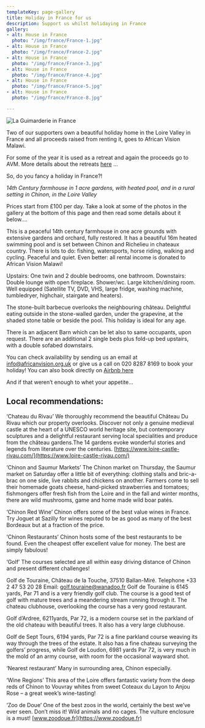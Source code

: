 ```yaml
---
templateKey: page-gallery
title: Holiday in France for us
description: Support us whilst holidaying in France
gallery:
- alt: House in France
  photo: "/img/france/France-1.jpg"
- alt: House in France
  photo: "/img/france/France-2.jpg"
- alt: House in France
  photo: "/img/france/France-3.jpg"
- alt: House in France
  photo: "/img/france/France-4.jpg"
- alt: House in France
  photo: "/img/france/France-5.jpg"
- alt: House in France
  photo: "/img/france/France-8.jpg"

---
```

![La Guimarderie in France](/img/france/France-3.jpg "La Guimarderie in France")

Two of our supporters own a beautiful holiday home in the Loire Valley in France and all proceeds raised from renting it, goes to African Vision Malawi.

For some of the year it is used as a retreat and again the proceeds go to AVM. More details about the retreats [here](https://www.retreattothefarm.co.uk/) …

So, do you fancy a holiday in France?!

_14th Century farmhouse in 1 acre gardens, with heated pool, and in a rural setting in Chinon, in the Loire Valley_

Prices start from £100 per day. Take a look at some of the photos in the gallery at the bottom of this page and then read some details about it below….

This is a peaceful 14th century farmhouse in one acre grounds with extensive gardens and orchard, fully restored. It has a beautiful 16m heated swimming pool and is set between Chinon and Richelieu in chateaux country. There is lots to do: fishing, watersports, horse riding, walking and cycling. Peaceful and quiet. Even better: all rental income is donated to African Vision Malawi!

Upstairs: One twin and 2 double bedrooms, one bathroom.
Downstairs: Double lounge with open fireplace. Shower/wc. Large kitchen/dining room. Well equipped (Satellite TV, DVD, VHS, large fridge, washing machine, tumbledryer, highchair, stairgate and heaters).

The stone-built barbecue overlooks the neighbouring château. Delightful eating outside in the stone-walled garden, under the grapevine, at the shaded stone table or beside the pool. This holiday is ideal for any age.

There is an adjacent Barn which can be let also to same occupants, upon request. There are an additional 2 single beds plus fold-up bed upstairs, with a double sofabed downstairs.

You can check availability by sending us an email at [info@africanvision.org.uk](mailto:info@africanvision.org.uk) or give us a call on 020 8287 8169 to book your holiday! You can also book directly on [Airbnb here](https://www.airbnb.co.uk/manage-your-space/8624563/details)

And if that weren’t enough to whet your appetite…

## Local recommendations:

‘Chateau du Rivau’
We thoroughly recommend the beautiful Château Du Rivau which our property overlooks. Discover not only a genuine medieval castle at the heart of a UNESCO world heritage site, but contemporary sculptures and a delightful restaurant serving local specialities and produce from the château gardens.The 14 gardens evoke wonderful stories and legends from literature over the centuries. [https://www.loire-castle-rivau.com/](https://www.loire-castle-rivau.com/)

‘Chinon and Saumur Markets’
The Chinon market on Thursday, the Saumur market on Saturday offer a little bit of everything: clothing stalls and bric-a-brac on one side, live rabbits and chickens on another. Farmers come to sell their homemade goats cheese, hand-picked strawberries and tomatoes; fishmongers offer fresh fish from the Loire and in the fall and winter months, there are wild mushrooms, game and home made wild boar patés.

‘Chinon Red Wine’
Chinon offers some of the best value wines in France. Try Joguet at Sazilly for wines reputed to be as good as many of the best Bordeaux but at a fraction of the price.

‘Chinon Restaurants’
Chinon hosts some of the best restaurants to be found. Even the cheapest offer excellent value for money. The best are simply fabulous!

‘Golf’
The courses selected are all within easy driving distance of Chinon and present different challenges!

Golf de Touraine, Château de la Touche, 37510 Ballan-Miré. Telephone +33 2 47 53 20 28 Email: golf.touraine@wanadoo.fr Golf de Touraine is 6145 yards, Par 71 and is a very friendly golf club. The course is a good test of golf with mature trees and a meandering stream running through it. The chateau clubhouse, overlooking the course has a very good restaurant.

Golf d’Ardree, 6211yards, Par 72, is a modern course set in the parkland of the old chateau with beautiful trees. It also has a very large clubhouse.

Golf de Sept Tours, 6194 yards, Par 72 is a fine parkland course weaving its way through the trees of the estate. It also has a fine chateau surveying the golfers’ progress, while Golf de Loudon, 6981 yards Par 72, is very much in the mold of an army course, with room for the occasional wayward shot.

‘Nearest restaurant’
Many in surrounding area, Chinon especially.

‘Wine Regions’
This area of the Loire offers fantastic variety from the deep reds of Chinon to Vouvray whites from sweet Coteaux du Layon to Anjou Rose – a great week’s wine-tasting!

‘Zoo de Doue’
One of the best zoos in the world, certainly the best we’ve ever seen. Don’t miss it! Wild animals and no cages. The vulture enclosure is a must! [www.zoodoue.fr](https://www.zoodoue.fr)